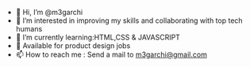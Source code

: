 - 👋 Hi, I’m @m3garchi
- 👀 I’m interested in improving my skills and collaborating with top tech humans 
- 🌱 I’m currently learning:HTML,CSS & JAVASCRIPT
- 💞️ Available for product design jobs
- 📫 How to reach me : Send a mail to m3garchi@gmail.com

<!---
megarchi/megarchi is a ✨ special ✨ repository because its `README.md` (this file) appears on your GitHub profile.
You can click the Preview link to take a look at your changes.
--->
